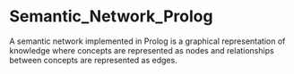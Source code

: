 # Semantic_Network_Prolog
A semantic network implemented in Prolog is a graphical representation of knowledge where concepts are represented as nodes and relationships between concepts are represented as edges.
